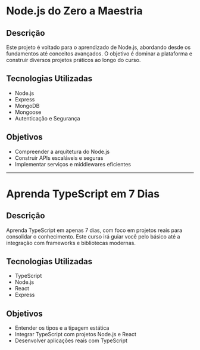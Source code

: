 # Node.js do Zero a Maestria

## Descrição
Este projeto é voltado para o aprendizado de Node.js, abordando desde os fundamentos até conceitos avançados. O objetivo é dominar a plataforma e construir diversos projetos práticos ao longo do curso.

## Tecnologias Utilizadas
- Node.js
- Express
- MongoDB
- Mongoose
- Autenticação e Segurança

## Objetivos
- Compreender a arquitetura do Node.js
- Construir APIs escaláveis e seguras
- Implementar serviços e middlewares eficientes

---

# Aprenda TypeScript em 7 Dias

## Descrição
Aprenda TypeScript em apenas 7 dias, com foco em projetos reais para consolidar o conhecimento. Este curso irá guiar você pelo básico até a integração com frameworks e bibliotecas modernas.

## Tecnologias Utilizadas
- TypeScript
- Node.js
- React
- Express

## Objetivos
- Entender os tipos e a tipagem estática
- Integrar TypeScript com projetos Node.js e React
- Desenvolver aplicações reais com TypeScript


